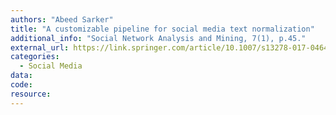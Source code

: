 ```yaml
---
authors: "Abeed Sarker"
title: "A customizable pipeline for social media text normalization"
additional_info: "Social Network Analysis and Mining, 7(1), p.45."
external_url: https://link.springer.com/article/10.1007/s13278-017-0464-z
categories:
  - Social Media          
data: 
code:
resource: 
---
```

